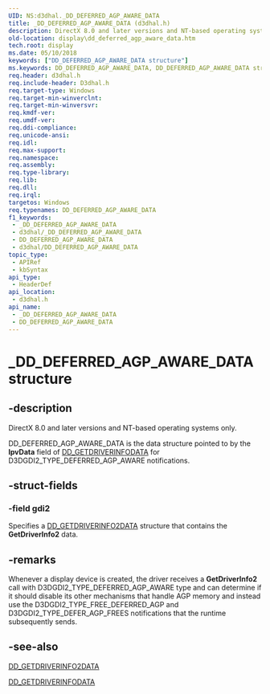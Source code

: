 ```yaml
---
UID: NS:d3dhal._DD_DEFERRED_AGP_AWARE_DATA
title: _DD_DEFERRED_AGP_AWARE_DATA (d3dhal.h)
description: DirectX 8.0 and later versions and NT-based operating systems only. DD_DEFERRED_AGP_AWARE_DATA is the data structure pointed to by the lpvData field of DD_GETDRIVERINFODATA for D3DGDI2_TYPE_DEFERRED_AGP_AWARE notifications.
old-location: display\dd_deferred_agp_aware_data.htm
tech.root: display
ms.date: 05/10/2018
keywords: ["DD_DEFERRED_AGP_AWARE_DATA structure"]
ms.keywords: DD_DEFERRED_AGP_AWARE_DATA, DD_DEFERRED_AGP_AWARE_DATA structure [Display Devices], _DD_DEFERRED_AGP_AWARE_DATA, d3dhal/DD_DEFERRED_AGP_AWARE_DATA, d3dstrct_f07b3180-3442-4c3f-974b-eaf58a3a03df.xml, display.dd_deferred_agp_aware_data
req.header: d3dhal.h
req.include-header: D3dhal.h
req.target-type: Windows
req.target-min-winverclnt: 
req.target-min-winversvr: 
req.kmdf-ver: 
req.umdf-ver: 
req.ddi-compliance: 
req.unicode-ansi: 
req.idl: 
req.max-support: 
req.namespace: 
req.assembly: 
req.type-library: 
req.lib: 
req.dll: 
req.irql: 
targetos: Windows
req.typenames: DD_DEFERRED_AGP_AWARE_DATA
f1_keywords:
 - _DD_DEFERRED_AGP_AWARE_DATA
 - d3dhal/_DD_DEFERRED_AGP_AWARE_DATA
 - DD_DEFERRED_AGP_AWARE_DATA
 - d3dhal/DD_DEFERRED_AGP_AWARE_DATA
topic_type:
 - APIRef
 - kbSyntax
api_type:
 - HeaderDef
api_location:
 - d3dhal.h
api_name:
 - _DD_DEFERRED_AGP_AWARE_DATA
 - DD_DEFERRED_AGP_AWARE_DATA
---
```


# _DD_DEFERRED_AGP_AWARE_DATA structure


## -description

   DirectX 8.0 and later versions and NT-based operating systems only.
   

DD_DEFERRED_AGP_AWARE_DATA is the data structure pointed to by the <b>lpvData</b> field of <a href="/windows/win32/api/ddrawint/ns-ddrawint-dd_getdriverinfodata">DD_GETDRIVERINFODATA</a> for D3DGDI2_TYPE_DEFERRED_AGP_AWARE notifications.

## -struct-fields

### -field gdi2

Specifies a <a href="/windows-hardware/drivers/ddi/d3dhal/ns-d3dhal-_dd_getdriverinfo2data">DD_GETDRIVERINFO2DATA</a> structure that contains the <b>GetDriverInfo2</b> data.

## -remarks

Whenever a display device is created, the driver receives a <b>GetDriverInfo2</b> call with D3DGDI2_TYPE_DEFERRED_AGP_AWARE type and can determine if it should disable its other mechanisms that handle AGP memory and instead use the D3DGDI2_TYPE_FREE_DEFERRED_AGP and D3DGDI2_TYPE_DEFER_AGP_FREES notifications that the runtime subsequently sends.

## -see-also

<a href="/windows-hardware/drivers/ddi/d3dhal/ns-d3dhal-_dd_getdriverinfo2data">DD_GETDRIVERINFO2DATA</a>



<a href="/windows/win32/api/ddrawint/ns-ddrawint-dd_getdriverinfodata">DD_GETDRIVERINFODATA</a>

